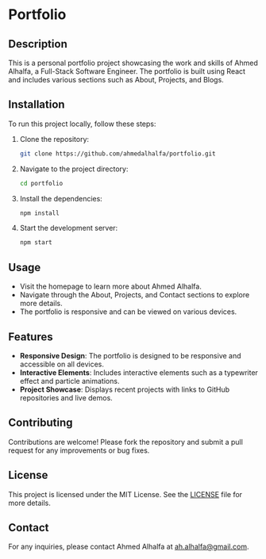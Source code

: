 # Portfolio

## Description

This is a personal portfolio project showcasing the work and skills of Ahmed Alhalfa, a Full-Stack Software Engineer. The portfolio is built using React and includes various sections such as About, Projects, and Blogs.

## Installation

To run this project locally, follow these steps:

1. Clone the repository:
   ```bash
   git clone https://github.com/ahmedalhalfa/portfolio.git
   ```

2. Navigate to the project directory:
   ```bash
   cd portfolio
   ```

3. Install the dependencies:
   ```bash
   npm install
   ```

4. Start the development server:
   ```bash
   npm start
   ```

## Usage

- Visit the homepage to learn more about Ahmed Alhalfa.
- Navigate through the About, Projects, and Contact sections to explore more details.
- The portfolio is responsive and can be viewed on various devices.

## Features

- **Responsive Design**: The portfolio is designed to be responsive and accessible on all devices.
- **Interactive Elements**: Includes interactive elements such as a typewriter effect and particle animations.
- **Project Showcase**: Displays recent projects with links to GitHub repositories and live demos.

## Contributing

Contributions are welcome! Please fork the repository and submit a pull request for any improvements or bug fixes.

## License

This project is licensed under the MIT License. See the [LICENSE](LICENSE) file for more details.

## Contact

For any inquiries, please contact Ahmed Alhalfa at [ah.alhalfa@gmail.com](mailto:ah.alhalfa@gmail.com).

